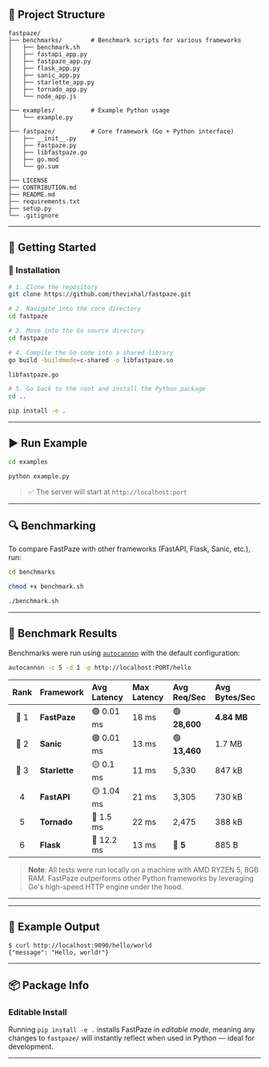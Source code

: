## 📂 Project Structure

```
fastpaze/
├── benchmarks/        # Benchmark scripts for various frameworks
│   ├── benchmark.sh
│   ├── fastapi_app.py
│   ├── fastpaze_app.py
│   ├── flask_app.py
│   ├── sanic_app.py
│   ├── starlette_app.py
│   ├── tornado_app.py
│   └── node_app.js
│
├── examples/          # Example Python usage
│   └── example.py
│
├── fastpaze/          # Core framework (Go + Python interface)
│   ├── __init__.py
│   ├── fastpaze.py
│   ├── libfastpaze.go
│   ├── go.mod
│   └── go.sum
│
├── LICENSE
├── CONTRIBUTION.md
├── README.md
├── requirements.txt
├── setup.py
└── .gitignore
```

---

## 🚀 Getting Started

### 🔧 Installation

```bash
# 1. Clone the repository
git clone https://github.com/thevixhal/fastpaze.git

# 2. Navigate into the core directory
cd fastpaze

# 3. Move into the Go source directory
cd fastpaze

# 4. Compile the Go code into a shared library
go build -buildmode=c-shared -o libfastpaze.so 

libfastpaze.go

# 5. Go back to the root and install the Python package
cd ..

pip install -e .
```

---

## ▶️ Run Example

```bash
cd examples

python example.py
```

> ✅ The server will start at `http://localhost:port`

---

## 🔍 Benchmarking

To compare FastPaze with other frameworks (FastAPI, Flask, Sanic, etc.), run:

```bash
cd benchmarks

chmod +x benchmark.sh

./benchmark.sh
```


---

## 🚀 Benchmark Results

Benchmarks were run using [`autocannon`](https://github.com/mcollina/autocannon) with the default configuration:

```bash
autocannon -c 5 -d 1 -p http://localhost:PORT/hello
```

| **Rank** | **Framework** | **Avg Latency** | **Max Latency** | **Avg Req/Sec** | **Avg Bytes/Sec** |
|:--------:|:--------------|:----------------|:----------------|:----------------|:------------------|
| 🥇 1     | **FastPaze**   | 🟢 0.01 ms       | 18 ms            | 🟢 **28,600**     | **4.84 MB**         |
| 🥈 2     | **Sanic**      | 🟢 0.01 ms       | 13 ms            | 🟢 **13,460**     | 1.7 MB             |
| 🥉 3     | **Starlette**  | 🟡 0.1 ms        | 11 ms            | 5,330            | 847 kB             |
| 4        | **FastAPI**    | 🟡 1.04 ms       | 21 ms            | 3,305            | 730 kB             |
| 5        | **Tornado**    | 🔴 1.5 ms        | 22 ms            | 2,475            | 388 kB             |
| 6        | **Flask**      | 🔴 12.2 ms       | 13 ms            | 🔻 **5**          | 885 B              |

> **Note**: All tests were run locally on a machine with AMD RYZEN 5, 8GB RAM. FastPaze outperforms other Python frameworks by leveraging Go's high-speed HTTP engine under the hood.

---

---

## 🧪 Example Output

```
$ curl http://localhost:9090/hello/world
{"message": "Hello, world!"}
```

---

## 📦 Package Info

### Editable Install
Running `pip install -e .` installs FastPaze in *editable mode*, meaning any changes to `fastpaze/` will instantly reflect when used in Python — ideal for development.

---
